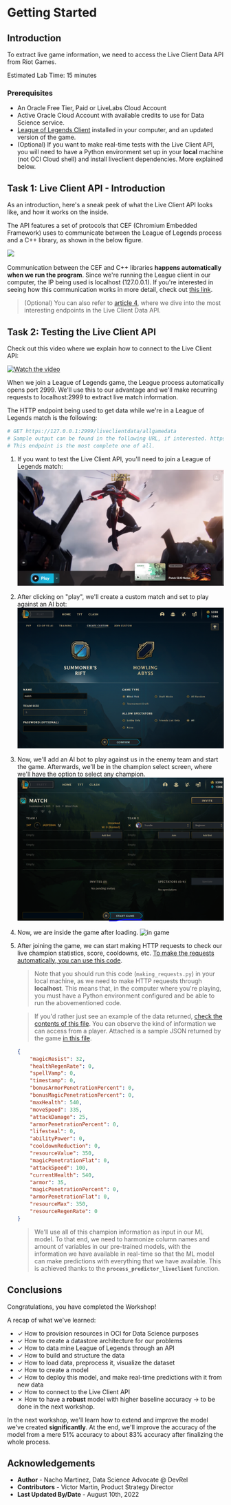 # Getting Started

## Introduction
To extract live game information, we need to access the Live Client Data API from Riot Games.

Estimated Lab Time: 15 minutes

### Prerequisites

* An Oracle Free Tier, Paid or LiveLabs Cloud Account
* Active Oracle Cloud Account with available credits to use for Data Science service.
* [League of Legends Client](https://signup.leagueoflegends.com/en-gb/signup/redownload) installed in your computer, and an updated version of the game.
* (Optional) If you want to make real-time tests with the Live Client API, you will need to have a Python environment set up in your **local** machine (not OCI Cloud shell) and install liveclient dependencies. More explained below.

## Task 1: Live Client API - Introduction

As an introduction, here's a sneak peek of what the Live Client API looks like, and how it works on the inside.

The API features a set of protocols that CEF (Chromium Embedded Framework) uses to communicate between the League of Legends process and a C++ library, as shown in the below figure.

![](https://static.developer.riotgames.com/img/docs/lol/lcu_architecture.png?raw=true)

Communication between the CEF and C++ libraries **happens automatically when we run the program**. Since we're running the League client in our computer, the IP being used is localhost (127.0.0.1). If you're interested in seeing how this communication works in more detail, check out [this link](https://developer.riotgames.com/docs/lol).

> (Optional) You can also refer to [article 4](https://github.com/oracle-devrel/leagueoflegends-optimizer/blob/livelabs/articles/article4.md), where we dive into the most interesting endpoints in the Live Client Data API.


## Task 2: Testing the Live Client API

Check out this video where we explain how to connect to the Live Client API:

[![Watch the video](https://img.youtube.com/vi/SlG0q4oWGsk/hqdefault.jpg)](https://www.youtube.com/watch?v=SlG0q4oWGsk)


When we join a League of Legends game, the League process automatically opens port 2999. We'll use this to our advantage and we'll make recurring requests to localhost:2999 to extract live match information.

The HTTP endpoint being used to get data while we're in a League of Legends match is the following:

```bash
# GET https://127.0.0.1:2999/liveclientdata/allgamedata
# Sample output can be found in the following URL, if interested. https://static.developer.riotgames.com/docs/lol/liveclientdata_sample.json
# This endpoint is the most complete one of all.
```

1. If you want to test the Live Client API, you'll need to join a League of Legends match:
    ![league loading screen](images/lab1-league1.png)
2. After clicking on "play", we'll create a custom match and set to play against an AI bot:
    ![creating match](images/lab1-league2.png)
3. Now, we'll add an AI bot to play against us in the enemy team and start the game. Afterwards, we'll be in the champion select screen, where we'll have the option to select any champion.
    ![creating match 2](images/lab1-league3.png)
4. Now, we are inside the game after loading.
    ![in game](images/lab1-league4.png)
5. After joining the game, we can start making HTTP requests to check our live champion statistics, score, cooldowns, etc. [To make the requests automatically, you can use this code](https://github.com/oracle-devrel/leagueoflegends-optimizer/blob/livelabs/src/livelabs/making_requests.py).

    > Note that you should run this code (`making_requests.py`) in your local machine, as we need to make HTTP requests through **localhost**. This means that, in the computer where you're playing, you must have a Python environment configured and be able to run the abovementioned code.

    > If you'd rather just see an example of the data returned, [check the contents of this file](https://static.developer.riotgames.com/docs/lol/liveclientdata_sample.json). You can observe the kind of information we can access from a player. Attached is a sample JSON returned by the game [in this file](https://github.com/oracle-devrel/leagueoflegends-optimizer/blob/livelabs/src/aux_files/example_live_client.txt).

    ```json
    {
        "magicResist": 32,
        "healthRegenRate": 0,
        "spellVamp": 0,
        "timestamp": 0,
        "bonusArmorPenetrationPercent": 0,
        "bonusMagicPenetrationPercent": 0,
        "maxHealth": 540,
        "moveSpeed": 335,
        "attackDamage": 25,
        "armorPenetrationPercent": 0,
        "lifesteal": 0,
        "abilityPower": 0,
        "cooldownReduction": 0,
        "resourceValue": 350,
        "magicPenetrationFlat": 0,
        "attackSpeed": 100,
        "currentHealth": 540,
        "armor": 35,
        "magicPenetrationPercent": 0,
        "armorPenetrationFlat": 0,
        "resourceMax": 350,
        "resourceRegenRate": 0
    }
    ```

    > We'll use all of this champion information as input in our ML model. To that end, we need to harmonize column names and amount of variables in our pre-trained models, with the information we have available in real-time so that the ML model can make predictions with everything that we have available. This is achieved thanks to the __`process_predictor_liveclient`__ function.


## Conclusions

Congratulations, you have completed the Workshop! 

A recap of what we've learned:

- &check; How to provision resources in OCI for Data Science purposes
- &check; How to create a datastore architecture for our problems
- &check; How to data mine League of Legends through an API
- &check; How to build and structure the data
- &check; How to load data, preprocess it, visualize the dataset
- &check; How to create a model
- &check; How to deploy this model, and make real-time predictions with it from new data
- &check; How to connect to the Live Client API
- &cross; How to have a **robust** model with higher baseline accuracy -> to be done in the next workshop.

In the next workshop, we'll learn how to extend and improve the model we've created __significantly__. At the end, we'll improve the accuracy of the model from a mere 51% accuracy to about 83% accuracy after finalizing the whole process.


## Acknowledgements

* **Author** - Nacho Martinez, Data Science Advocate @ DevRel
* **Contributors** - Victor Martin, Product Strategy Director
* **Last Updated By/Date** - August 10th, 2022
